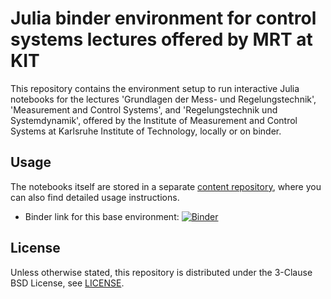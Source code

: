 # Julia binder environment for control systems lectures offered by MRT at KIT

This repository contains the environment setup to run interactive Julia notebooks for the lectures 'Grundlagen der Mess- und Regelungstechnik', 'Measurement and Control Systems', and 'Regelungstechnik und Systemdynamik', offered by the Institute of Measurement and Control Systems at Karlsruhe Institute of Technology, locally or on binder.

## Usage

The notebooks itself are stored in a separate [content repository](https://github.com/KIT-MRT/control_systems_lecture_content), where you can also find detailed usage instructions.

- Binder link for this base environment: [![Binder](https://mybinder.org/badge_logo.svg)](https://mybinder.org/v2/gh/KIT-MRT/control_systems_lecture_base/HEAD)

## License

Unless otherwise stated, this repository is distributed under the 3-Clause BSD License, see [LICENSE](LICENSE).
